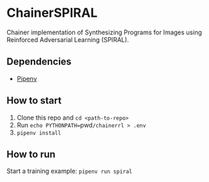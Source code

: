 # ChainerSPIRAL

Chainer implementation of Synthesizing Programs for Images using Reinforced Adversarial Learning (SPIRAL).

## Dependencies

- [Pipenv](https://pipenv.readthedocs.io/en/latest/)


## How to start

1. Clone this repo and `cd <path-to-repo>`
2. Run `echo PYTHONPATH=`pwd`/chainerrl > .env`
3. `pipenv install`

## How to run

Start a training example: `pipenv run spiral`